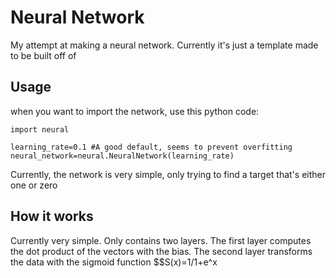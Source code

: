 # Neural Network
My attempt at making a neural network. Currently it's just a template made to be built off of

## Usage
when you want to import the network, use this python code:
```
import neural

learning_rate=0.1 #A good default, seems to prevent overfitting
neural_network=neural.NeuralNetwork(learning_rate)
```
Currently, the network is very simple, only trying to find a target that's either one or zero

## How it works
Currently very simple. Only contains two layers. The first layer computes the dot product of the vectors with the bias. The second layer transforms the data with the sigmoid function
$$S(x)=1/1+e^x
